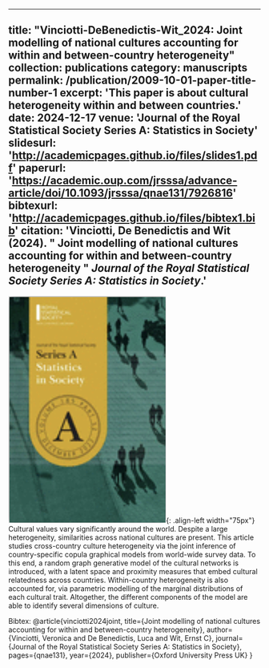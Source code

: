 
---
title: "Vinciotti-DeBenedictis-Wit_2024: Joint modelling of national cultures accounting for within and between-country heterogeneity"
collection: publications
category: manuscripts
permalink: /publication/2009-10-01-paper-title-number-1
excerpt: 'This paper is about cultural heterogeneity within and between countries.'
date: 2024-12-17
venue: 'Journal of the Royal Statistical Society Series A: Statistics in Society'
slidesurl: 'http://academicpages.github.io/files/slides1.pdf'
paperurl: 'https://academic.oup.com/jrsssa/advance-article/doi/10.1093/jrsssa/qnae131/7926816'
bibtexurl: 'http://academicpages.github.io/files/bibtex1.bib'
citation: 'Vinciotti, De Benedictis and Wit (2024). &quot; Joint modelling of national cultures accounting for within and between-country heterogeneity &quot; <i>Journal of the Royal Statistical Society Series A: Statistics in Society</i>.'
---
![Pub1](/images/JRSSSA.png){: .align-left width="75px"} Cultural values vary significantly around the world. Despite a large heterogeneity, similarities across national cultures are present. This article studies cross-country culture heterogeneity via the joint inference of country-specific copula graphical models from world-wide survey data. To this end, a random graph generative model of the cultural networks is introduced, with a latent space and proximity measures that embed cultural relatedness across countries. Within-country heterogeneity is also accounted for, via parametric modelling of the marginal distributions of each cultural trait. Altogether, the different components of the model are able to identify several dimensions of culture.

Bibtex:
@article{vinciotti2024joint,
  title={Joint modelling of national cultures accounting for within and between-country heterogeneity},
  author={Vinciotti, Veronica and De Benedictis, Luca and Wit, Ernst C},
  journal={Journal of the Royal Statistical Society Series A: Statistics in Society},
  pages={qnae131},
  year={2024},
  publisher={Oxford University Press UK}
}
